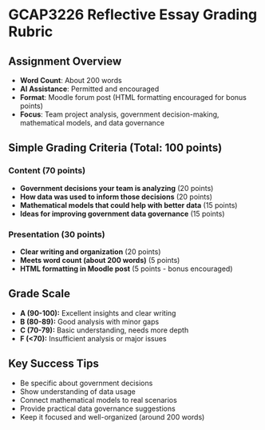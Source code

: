 # GCAP3226 Reflective Essay Grading Rubric

## Assignment Overview
- **Word Count**: About 200 words
- **AI Assistance**: Permitted and encouraged
- **Format**: Moodle forum post (HTML formatting encouraged for bonus points)
- **Focus**: Team project analysis, government decision-making, mathematical models, and data governance

## Simple Grading Criteria (Total: 100 points)

### Content (70 points)
- **Government decisions your team is analyzing** (20 points)
- **How data was used to inform those decisions** (20 points)  
- **Mathematical models that could help with better data** (15 points)
- **Ideas for improving government data governance** (15 points)

### Presentation (30 points)
- **Clear writing and organization** (20 points)
- **Meets word count (about 200 words)** (5 points)
- **HTML formatting in Moodle post** (5 points - bonus encouraged)

## Grade Scale
- **A (90-100):** Excellent insights and clear writing
- **B (80-89):** Good analysis with minor gaps
- **C (70-79):** Basic understanding, needs more depth
- **F (<70):** Insufficient analysis or major issues

## Key Success Tips
- Be specific about government decisions
- Show understanding of data usage
- Connect mathematical models to real scenarios
- Provide practical data governance suggestions
- Keep it focused and well-organized (around 200 words)
